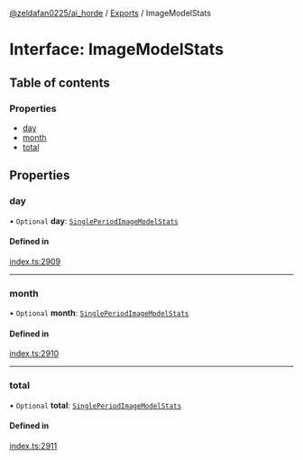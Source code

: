 [@zeldafan0225/ai_horde](../README.md) / [Exports](../modules.md) / ImageModelStats

# Interface: ImageModelStats

## Table of contents

### Properties

- [day](ImageModelStats.md#day)
- [month](ImageModelStats.md#month)
- [total](ImageModelStats.md#total)

## Properties

### day

• `Optional` **day**: [`SinglePeriodImageModelStats`](../modules.md#singleperiodimagemodelstats)

#### Defined in

[index.ts:2909](https://github.com/ZeldaFan0225/ai_horde/blob/a3ac80c/index.ts#L2909)

___

### month

• `Optional` **month**: [`SinglePeriodImageModelStats`](../modules.md#singleperiodimagemodelstats)

#### Defined in

[index.ts:2910](https://github.com/ZeldaFan0225/ai_horde/blob/a3ac80c/index.ts#L2910)

___

### total

• `Optional` **total**: [`SinglePeriodImageModelStats`](../modules.md#singleperiodimagemodelstats)

#### Defined in

[index.ts:2911](https://github.com/ZeldaFan0225/ai_horde/blob/a3ac80c/index.ts#L2911)
